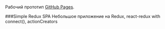 Рабочий прототип [GitHub Pages](https://klijin.github.io/redux-example).

###Simple Redux SPA
Небольшое приложение на Redux, react-redux with connect(), actionCreators
